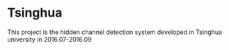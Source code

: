 # Tsinghua
This project is the hidden channel detection system developed in Tsinghua university in 2016.07-2016.09
